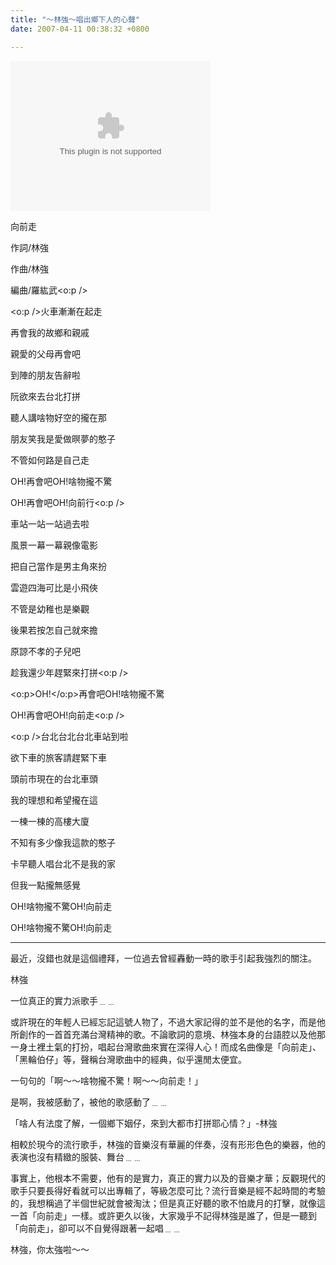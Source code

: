 ```yaml
---
title: "～林強～唱出鄉下人的心聲"
date: 2007-04-11 00:38:32 +0800

---
```

<object classid="CLSID:6BF52A52-394A-11d3-B153-00C04F79FAA6" codebase="http://www.microsoft.com/ntserver/netshow/download/en/nsmp2inf.cab#Version=5,1,51,415" id="msplayer" type="application/x-oleobject" standby="Loading Microsoft Media Player components..." name="msplayer" width="320" height="240"> 

 

 

 

 

 

 

 

 

 

 

 

 

 

 

 

 <embed src="http://9.mms.blog.xuite.net/9/a/8/f/10971305/blog_112520/dv/11006509/11006509.mp3" type="video/x-ms-wmv" width="320" height="240" autostart="1" showcontrols="0" autosize="0" animationatstart="1" clicktoplay="1" enablecontextmenu="0" enablepositioncontrols="1" enablefullscreencontrols="1" showaudiocontrols="1" showdisplay="0" showgotobar="0" showpositioncontrols="1" showstatusbar="1" showtracker="1"> </object>


向前走



作詞/林強

作曲/林強

編曲/羅紘武<o:p />



<o:p />火車漸漸在起走

再會我的故鄉和親戚

親愛的父母再會吧

到陣的朋友告辭啦

阮欲來去台北打拼

聽人講啥物好空的攏在那

朋友笑我是愛做暝夢的憨子

不管如何路是自己走





OH!再會吧OH!啥物攏不驚

OH!再會吧OH!向前行<o:p />





車站一站一站過去啦

風景一幕一幕親像電影

把自己當作是男主角來扮

雲遊四海可比是小飛俠

不管是幼稚也是樂觀

後果若按怎自己就來擔

原諒不孝的子兒吧

趁我還少年趕緊來打拼<o:p />



<o:p>OH!</o:p>再會吧OH!啥物攏不驚

OH!再會吧OH!向前走<o:p />



<o:p />台北台北台北車站到啦

欲下車的旅客請趕緊下車

頭前市現在的台北車頭

我的理想和希望攏在這

一棟一棟的高樓大廈

不知有多少像我這款的憨子

卡早聽人唱台北不是我的家

但我一點攏無感覺





OH!啥物攏不驚OH!向前走

OH!啥物攏不驚OH!向前走







---



最近，沒錯也就是這個禮拜，一位過去曾經轟動一時的歌手引起我強烈的關注。



林強



一位真正的實力派歌手﹍﹍



或許現在的年輕人已經忘記這號人物了，不過大家記得的並不是他的名字，而是他所創作的一首首充滿台灣精神的歌。不論歌詞的意境、林強本身的台語腔以及他那一身土裡土氣的打扮，唱起台灣歌曲來實在深得人心！而成名曲像是「向前走」、「黑輪伯仔」等，聲稱台灣歌曲中的經典，似乎還閒太便宜。



一句句的「啊～～啥物攏不驚！啊～～向前走！」





是啊，我被感動了，被他的歌感動了﹍﹍



「啥人有法度了解，一個鄉下姻仔，來到大都市打拼耶心情？」-林強





相較於現今的流行歌手，林強的音樂沒有華麗的伴奏，沒有形形色色的樂器，他的表演也沒有精緻的服裝、舞台﹍﹍



事實上，他根本不需要，他有的是實力，真正的實力以及的音樂才華；反觀現代的歌手只要長得好看就可以出專輯了，等級怎麼可比？流行音樂是經不起時間的考驗的，我想稱過了半個世紀就會被淘汰；但是真正好聽的歌不怕歲月的打擊，就像這一首「向前走」一樣。或許更久以後，大家幾乎不記得林強是誰了，但是一聽到「向前走」，卻可以不自覺得跟著一起唱﹍﹍



林強，你太強啦～～




